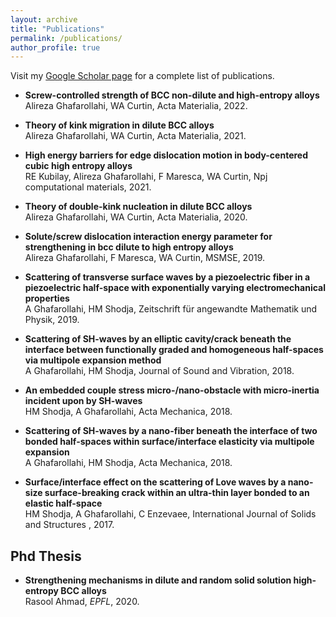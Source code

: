 ```yaml
---
layout: archive
title: "Publications"
permalink: /publications/
author_profile: true
---
```


<!-- {% if author.googlescholar %}
  You can also find my articles on <u><a href="{{author.googlescholar}}">my Google Scholar profile</a>.</u>
{% endif %}

{% include base_path %}

{% for post in site.publications reversed %}
  {% include archive-single.html %}
{% endfor %} -->

Visit my [Google Scholar page](https://scholar.google.com/citations?user=VXdIb40AAAAJ&hl=en&oi=ao) for a complete list of publications.

  - **Screw-controlled strength of BCC non-dilute and high-entropy alloys** \
  Alireza Ghafarollahi, WA Curtin, Acta Materialia, 2022. [<i class="fa-solid fa-link"></i>](https://www.sciencedirect.com/science/article/pii/S1359645422000015)
  
  - **Theory of kink migration in dilute BCC alloys** \
  Alireza Ghafarollahi, WA Curtin, Acta Materialia, 2021. [<i class="fa-solid fa-link"></i>](https://www.sciencedirect.com/science/article/pii/S1359645421004584)
  
   - **High energy barriers for edge dislocation motion in body-centered cubic high entropy alloys** \
  RE Kubilay, Alireza Ghafarollahi, F Maresca, WA Curtin, Npj computational materials, 2021. [<i class="fa-solid fa-link"></i>](https://www.nature.com/articles/s41524-021-00577-7)

  - **Theory of double-kink nucleation in dilute BCC alloys** \
  Alireza Ghafarollahi, WA Curtin, Acta Materialia, 2020. [<i class="fa-solid fa-link"></i>](https://www.sciencedirect.com/science/article/pii/S1359645420305061)
 
  - **Solute/screw dislocation interaction energy parameter for strengthening in bcc dilute to high entropy alloys** \
  Alireza Ghafarollahi, F Maresca, WA Curtin, MSMSE, 2019. [<i class="fa-solid fa-link"></i>](https://iopscience.iop.org/article/10.1088/1361-651X/ab4969/meta)
  
   - **Scattering of transverse surface waves by a piezoelectric fiber in a piezoelectric half-space with exponentially varying electromechanical properties** \
  A Ghafarollahi, HM Shodja, Zeitschrift für angewandte Mathematik und Physik, 2019. [<i class="fa-solid fa-link"></i>](https://link.springer.com/article/10.1007/s00033-019-1111-5)
  
   - **Scattering of SH-waves by an elliptic cavity/crack beneath the interface between functionally graded and homogeneous half-spaces via multipole expansion method** \
  A Ghafarollahi, HM Shodja, Journal of Sound and Vibration, 2018. [<i class="fa-solid fa-link"></i>](https://www.sciencedirect.com/science/article/pii/S0022460X18305285)
  
   - **An embedded couple stress micro-/nano-obstacle with micro-inertia incident upon by SH-waves** \
  HM Shodja, A Ghafarollahi, Acta Mechanica, 2018. [<i class="fa-solid fa-link"></i>](https://link.springer.com/article/10.1007/s00707-018-2171-x)
  
   - **Scattering of SH-waves by a nano-fiber beneath the interface of two bonded half-spaces within surface/interface elasticity via multipole expansion** \
  A Ghafarollahi, HM Shodja, Acta Mechanica, 2018. [<i class="fa-solid fa-link"></i>](https://www.sciencedirect.com/science/article/pii/S0020768317304377)
  
   - **Surface/interface effect on the scattering of Love waves by a nano-size surface-breaking crack within an ultra-thin layer bonded to an elastic half-space** \
  HM Shodja, A Ghafarollahi, C Enzevaee, International Journal of Solids and Structures , 2017. [<i class="fa-solid fa-link"></i>](https://www.sciencedirect.com/science/article/pii/S0020768316303262)

## Phd Thesis

- **Strengthening mechanisms in dilute and random solid solution high-entropy BCC alloys**\
  Rasool Ahmad, _EPFL_, 2020. [<i class="fa-solid fa-link"></i>](https://infoscience.epfl.ch/record/294573)

